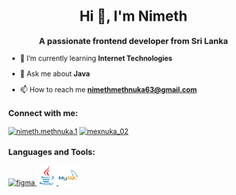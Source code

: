 <h1 align="center">Hi 👋, I'm Nimeth</h1>
<h3 align="center">A passionate frontend developer from Sri Lanka</h3>

- 🌱 I’m currently learning **Internet Technologies**

- 💬 Ask me about **Java**

- 📫 How to reach me **nimethmethnuka63@gmail.com**

<h3 align="left">Connect with me:</h3>
<p align="left">
<a href="https://fb.com/nimeth.methnuka.1" target="blank"><img align="center" src="https://raw.githubusercontent.com/rahuldkjain/github-profile-readme-generator/master/src/images/icons/Social/facebook.svg" alt="nimeth.methnuka.1" height="30" width="40" /></a>
<a href="https://instagram.com/mexnuka_02" target="blank"><img align="center" src="https://raw.githubusercontent.com/rahuldkjain/github-profile-readme-generator/master/src/images/icons/Social/instagram.svg" alt="mexnuka_02" height="30" width="40" /></a>
</p>

<h3 align="left">Languages and Tools:</h3>
<p align="left"> <a href="https://www.figma.com/" target="_blank" rel="noreferrer"> <img src="https://www.vectorlogo.zone/logos/figma/figma-icon.svg" alt="figma" width="40" height="40"/> </a> <a href="https://www.java.com" target="_blank" rel="noreferrer"> <img src="https://raw.githubusercontent.com/devicons/devicon/master/icons/java/java-original.svg" alt="java" width="40" height="40"/> </a> <a href="https://www.mysql.com/" target="_blank" rel="noreferrer"> <img src="https://raw.githubusercontent.com/devicons/devicon/master/icons/mysql/mysql-original-wordmark.svg" alt="mysql" width="40" height="40"/> </a> </p>
